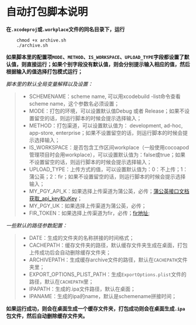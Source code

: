 # 自动打包脚本说明


**在`.xcodeproj`或`.workplace`文件的同名目录下，运行**

		chmod +x archive.sh
		./archive.sh


**如果脚本里的配置项`MODE`、`METHOD`、`IS_WORKSPACE`、`UPLOAD_TYPE`字段都设置了默认值，则直接运行；如果个别字段没有默认值，则会分别提示输入相应的值，然后根据输入的值选择打包模式运行；**

*脚本里的默认全局变量解释以及设置：*

> + SCHEMENAME：scheme name, 可以用xcodebuild -list命令查看scheme name，这个参数名必须设置；
> + MODE：打包的环境，可以设置默认值Debug 或者 Release；如果不设置留空的话，则运行脚本的时候会提示选择输入；
> + METHOD：打包渠道，可以设置默认值为： development, ad-hoc, app-store, enterprise；如果不设置留空的话，则运行脚本的时候会提示选择输入；
> + IS_WORKSPACE：是否包含工作区间workplace（一般使用cocoapod管理项目时会用workplace），可以设置默认值为：false或true；如果不设置留空的话，则运行脚本的时候会提示选择输入；
> + UPLOAD_TYPE：上传方式的值，可以设置默认值为：0：不上传；1：蒲公英；2：fir；如果不设置留空的话，则运行脚本的时候会提示选择输入；
> + MY_PGY_API_K：如果选择上传渠道为蒲公英，必传；[蒲公英接口文档获取_api_key和uKey](https://www.pgyer.com/doc/api#uploadApp)；
> + MY_PGY_UK：如果选择上传渠道为蒲公英，必传；
> + FIR_TOKEN：如果选择上传渠道为fir，必传；[fir地址](https://fir.im/apps);

*一些默认的路径参数配置：*
> + DATE：生成的文件夹的名称拼接的时间格式；
> + CACHEPATH：缓存文件夹的路径，默认缓存文件夹生成在桌面，打包上传成功后会自动删除缓存文件夹；
> + ARCHIVEPATH：生成缓存archive文件的路径，默认在`CACHEPATH`文件夹里；
> + EXPORT_OPTIONS_PLIST_PATH：生成`ExportOptions.plist`文件的路径，默认在`CACHEPATH`里；
> + IPAPATH：生成的.ipa文件路径，默认在桌面；
> + IPANAME：生成的ipa的name，默认是schemename拼接时间；


**如果运行成功，则会在桌面生成一个缓存文件夹，打包成功则会在桌面生成`.ipa`包文件，然后自动删除缓存文件夹。**


